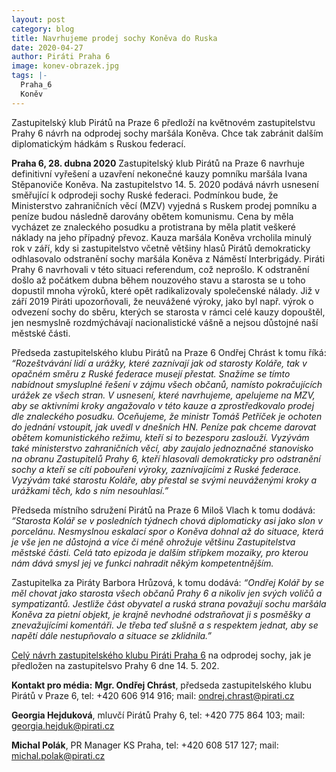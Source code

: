 ```yaml
---
layout: post
category: blog
title: Navrhujeme prodej sochy Koněva do Ruska 
date: 2020-04-27
author: Piráti Praha 6
image: konev-obrazek.jpg
tags: |-
  Praha_6
  Koněv
---
```

Zastupitelský klub Pirátů na Praze 6 předloží na květnovém zastupitelstvu Prahy 6 návrh na odprodej sochy maršála Koněva. Chce tak zabránit dalším diplomatickým hádkám s Ruskou federací.

**Praha 6, 28. dubna 2020** Zastupitelský klub Pirátů na Praze 6 navrhuje definitivní vyřešení a uzavření nekonečné kauzy pomníku maršála Ivana Stěpanoviče Koněva. Na zastupitelstvo 14. 5. 2020 podává návrh usnesení směřující k odprodeji sochy Ruské federaci. Podmínkou bude, že Ministerstvo zahraničních věcí (MZV) vyjedná s Ruskem prodej pomníku a peníze budou následně darovány obětem komunismu. Cena by měla vycházet ze znaleckého posudku a protistrana by měla platit veškeré náklady na jeho případný převoz. 
Kauza maršála Koněva vrcholila minulý rok v září, kdy si zastupitelstvo včetně většiny hlasů Pirátů demokraticky odhlasovalo odstranění sochy maršála Koněva z Náměstí Interbrigády. Piráti Prahy 6 navrhovali v této situaci referendum, což neprošlo. K odstranění došlo až počátkem dubna  během nouzového stavu a starosta se u toho dopustil mnoha  výroků, které opět radikalizovaly společenské nálady. Již v září 2019 Piráti upozorňovali, že neuvážené výroky, jako byl např. výrok o odvezení sochy do sběru, kterých se starosta v rámci celé kauzy dopouštěl, jen nesmyslně rozdmýchávají nacionalistické vášně a nejsou důstojné naší městské části. 

Předseda zastupitelského klubu Pirátů na Praze 6 Ondřej Chrást k tomu říká: _“Rozeštvávání lidí a urážky, které zaznívají jak od starosty Koláře, tak v opačném směru z Ruské federace musejí přestat. Snažíme se tímto nabídnout smysluplné řešení v zájmu všech občanů, namísto pokračujících urážek ze všech stran. V usnesení, které navrhujeme, apelujeme na MZV, aby se aktivními kroky angažovalo v této kauze a zprostředkovalo prodej dle znaleckého posudku. Oceňujeme, že ministr Tomáš Petříček je ochoten do jednání vstoupit, jak uvedl v dnešních HN. Peníze pak chceme darovat obětem komunistického režimu, kteří si to bezesporu zaslouží. Vyzývám také ministerstvo zahraničních věcí, aby zaujalo jednoznačné stanovisko na obranu Zastupitelů Prahy 6, kteří hlasovali demokraticky pro odstranění sochy a kteří se cítí pobouřeni  výroky, zaznívajícími z Ruské federace. Vyzývám také starostu Koláře, aby přestal se svými neuváženými kroky a urážkami těch, kdo s ním nesouhlasí.”_

Předseda místního sdružení Pirátů na Praze 6 Miloš Vlach k tomu dodává: _“Starosta Kolář se v posledních týdnech chová diplomaticky asi jako slon v porcelánu. Nesmyslnou eskalací spor o Koněva dohnal až do situace, která je vše jen ne důstojná a více či méně ohrožuje většinu Zastupitelstva městské části. Celá tato epizoda je dalším střípkem mozaiky, pro kterou nám dává smysl jej ve funkci nahradit někým kompetentnějším._

Zastupitelka za Piráty Barbora Hrůzová, k tomu dodává: _“Ondřej Kolář by se měl chovat jako starosta všech občanů Prahy 6 a nikoliv jen svých voličů a sympatizantů. Jestliže část obyvatel a ruská strana považují sochu maršála Koněva za pietní objekt, je krajně nevhodné odstraňovat ji s posměšky a znevažujícími komentáři. Je třeba teď slušně a s respektem jednat, aby se napětí dále nestupňovalo a situace se zklidnila.”_

[Celý návrh zastupitelského klubu Piráti Praha 6](https://praha6.pirati.cz/assets/200514_navrh_na_prodej_Konev_Zastupitelstvo_P6.pdf) na odprodej sochy, jak je předložen na zastupitelsvo Prahy 6 dne 14. 5. 202.

**Kontakt pro média:**
**Mgr. Ondřej Chrást**, předseda zastupitelského klubu Pirátů v Praze 6, tel: +420 606 914 916; mail: ondrej.chrast@pirati.cz

**Georgia Hejduková**, mluvčí Pirátů Prahy 6, tel: +420 775 864 103; mail: georgia.hejduk@pirati.cz

**Michal Polák**, PR Manager KS Praha, tel: +420 608 517 127; mail: michal.polak@pirati.cz
